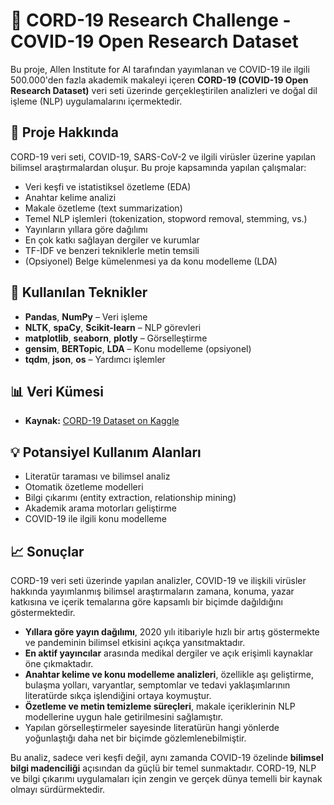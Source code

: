 # 🦠 CORD-19 Research Challenge - COVID-19 Open Research Dataset

Bu proje, Allen Institute for AI tarafından yayımlanan ve COVID-19 ile ilgili 500.000'den fazla akademik makaleyi içeren **CORD-19 (COVID-19 Open Research Dataset)** veri seti üzerinde gerçekleştirilen analizleri ve doğal dil işleme (NLP) uygulamalarını içermektedir.

## 📘 Proje Hakkında

CORD-19 veri seti, COVID-19, SARS-CoV-2 ve ilgili virüsler üzerine yapılan bilimsel araştırmalardan oluşur. Bu proje kapsamında yapılan çalışmalar:

- Veri keşfi ve istatistiksel özetleme (EDA)
- Anahtar kelime analizi
- Makale özetleme (text summarization)
- Temel NLP işlemleri (tokenization, stopword removal, stemming, vs.)
- Yayınların yıllara göre dağılımı
- En çok katkı sağlayan dergiler ve kurumlar
- TF-IDF ve benzeri tekniklerle metin temsili
- (Opsiyonel) Belge kümelenmesi ya da konu modelleme (LDA)

## 🧪 Kullanılan Teknikler

- **Pandas**, **NumPy** – Veri işleme
- **NLTK**, **spaCy**, **Scikit-learn** – NLP görevleri
- **matplotlib**, **seaborn**, **plotly** – Görselleştirme
- **gensim**, **BERTopic**, **LDA** – Konu modelleme (opsiyonel)
- **tqdm**, **json**, **os** – Yardımcı işlemler

## 📊 Veri Kümesi

- **Kaynak:** [CORD-19 Dataset on Kaggle](https://www.kaggle.com/datasets/allen-institute-for-ai/CORD-19-research-challenge)

  

## 💡 Potansiyel Kullanım Alanları

- Literatür taraması ve bilimsel analiz
- Otomatik özetleme modelleri
- Bilgi çıkarımı (entity extraction, relationship mining)
- Akademik arama motorları geliştirme
- COVID-19 ile ilgili konu modelleme

## 📈 Sonuçlar

CORD-19 veri seti üzerinde yapılan analizler, COVID-19 ve ilişkili virüsler hakkında yayımlanmış bilimsel araştırmaların zamana, konuma, yazar katkısına ve içerik temalarına göre kapsamlı bir biçimde dağıldığını göstermektedir.

- **Yıllara göre yayın dağılımı**, 2020 yılı itibariyle hızlı bir artış göstermekte ve pandeminin bilimsel etkisini açıkça yansıtmaktadır.
- **En aktif yayıncılar** arasında medikal dergiler ve açık erişimli kaynaklar öne çıkmaktadır.
- **Anahtar kelime ve konu modelleme analizleri**, özellikle aşı geliştirme, bulaşma yolları, varyantlar, semptomlar ve tedavi yaklaşımlarının literatürde sıkça işlendiğini ortaya koymuştur.
- **Özetleme ve metin temizleme süreçleri**, makale içeriklerinin NLP modellerine uygun hale getirilmesini sağlamıştır.
- Yapılan görselleştirmeler sayesinde literatürün hangi yönlerde yoğunlaştığı daha net bir biçimde gözlemlenebilmiştir.

Bu analiz, sadece veri keşfi değil, aynı zamanda COVID-19 özelinde **bilimsel bilgi madenciliği** açısından da güçlü bir temel sunmaktadır. CORD-19, NLP ve bilgi çıkarımı uygulamaları için zengin ve gerçek dünya temelli bir kaynak olmayı sürdürmektedir.
